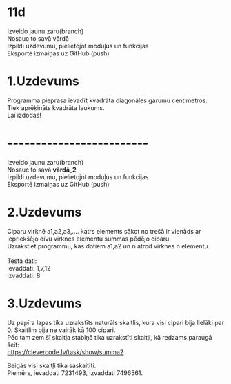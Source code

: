 # 11d
Izveido jaunu zaru(branch) <br>
Nosauc to savā vārdā <br>
Izpildi uzdevumu, pielietojot moduļus un funkcijas <br>
Eksportē izmaiņas uz GitHub (push)
# 1.Uzdevums
Programma pieprasa ievadīt kvadrāta diagonāles garumu centimetros. <br> Tiek aprēķināts kvadrāta laukums.<br>
Lai izdodas!<br>
# -------------------------<br>
Izveido jaunu zaru(branch) <br>
Nosauc to savā <b>vārdā_2</b> <br>
Izpildi uzdevumu, pielietojot moduļus un funkcijas <br>
Eksportē izmaiņas uz GitHub (push)
# 2.Uzdevums
Ciparu virknē a1,a2,a3,.... katrs elements sākot no trešā ir vienāds ar iepriekšējo divu virknes elementu summas pēdējo ciparu.<br>
Uzrakstiet programmu, kas dotiem a1,a2 un n atrod virknes n elementu.<br>
<br>
Testa dati:<br>
ievaddati: 1,7,12<br>
izvaddati: 8

# 3.Uzdevums
Uz papīra lapas tika uzrakstīts naturāls skaitlis, kura visi cipari bija lielāki par 0. Skaitlim bija ne vairāk kā 100 cipari. <br>Pēc tam zem šī skaitļa stabiņā tika uzrakstīti skaitļi, kā redzams paraugā šeit: <br>
https://clevercode.lv/task/show/summa2 <br>

Beigās visi skaitļi tika saskaitīti. <br>
Piemērs, ievaddati 7231493, izvaddati 7496561.
